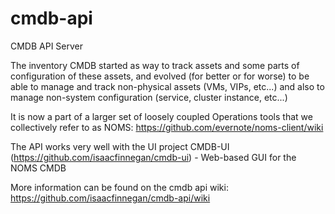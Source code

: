 cmdb-api
========

CMDB API Server

The inventory CMDB started as way to track assets and some parts of configuration of these assets, and evolved (for better or for worse) to be able to manage and track non-physical assets (VMs, VIPs, etc...) and also to manage non-system configuration (service, cluster instance, etc...)

It is now a part of a larger set of loosely coupled Operations tools that we collectively refer to as NOMS:
https://github.com/evernote/noms-client/wiki

The API works very well with the UI project 
CMDB-UI (https://github.com/isaacfinnegan/cmdb-ui) - Web-based GUI for the NOMS CMDB

More information can be found on the cmdb api wiki: https://github.com/isaacfinnegan/cmdb-api/wiki
